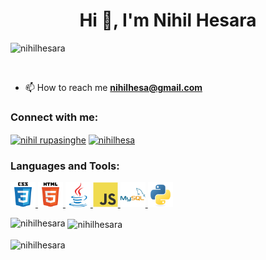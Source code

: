 <h1 align="center">Hi 👋, I'm Nihil Hesara</h1>
<p align="left"> <img src="https://komarev.com/ghpvc/?username=nihilhesara&label=Profile%20views&color=0e75b6&style=flat" alt="nihilhesara" /> </p>

<p align="left"> <a href="https://twitter.com/" target="blank"><img src="https://img.shields.io/twitter/follow/?logo=twitter&style=for-the-badge" alt="" /></a> </p>

- 📫 How to reach me **nihilhesa@gmail.com**

<h3 align="left">Connect with me:</h3>
<p align="left">
<a href="https://linkedin.com/in/nihil rupasinghe" target="blank"><img align="center" src="https://raw.githubusercontent.com/rahuldkjain/github-profile-readme-generator/master/src/images/icons/Social/linked-in-alt.svg" alt="nihil rupasinghe" height="30" width="40" /></a>
<a href="https://www.hackerrank.com/nihilhesa" target="blank"><img align="center" src="https://raw.githubusercontent.com/rahuldkjain/github-profile-readme-generator/master/src/images/icons/Social/hackerrank.svg" alt="nihilhesa" height="30" width="40" /></a>
</p>

<h3 align="left">Languages and Tools:</h3>
<p align="left"> <a href="https://www.w3schools.com/css/" target="_blank" rel="noreferrer"> <img src="https://raw.githubusercontent.com/devicons/devicon/master/icons/css3/css3-original-wordmark.svg" alt="css3" width="40" height="40"/> </a> <a href="https://www.w3.org/html/" target="_blank" rel="noreferrer"> <img src="https://raw.githubusercontent.com/devicons/devicon/master/icons/html5/html5-original-wordmark.svg" alt="html5" width="40" height="40"/> </a> <a href="https://www.java.com" target="_blank" rel="noreferrer"> <img src="https://raw.githubusercontent.com/devicons/devicon/master/icons/java/java-original.svg" alt="java" width="40" height="40"/> </a> <a href="https://developer.mozilla.org/en-US/docs/Web/JavaScript" target="_blank" rel="noreferrer"> <img src="https://raw.githubusercontent.com/devicons/devicon/master/icons/javascript/javascript-original.svg" alt="javascript" width="40" height="40"/> </a> <a href="https://www.mysql.com/" target="_blank" rel="noreferrer"> <img src="https://raw.githubusercontent.com/devicons/devicon/master/icons/mysql/mysql-original-wordmark.svg" alt="mysql" width="40" height="40"/> </a> <a href="https://www.python.org" target="_blank" rel="noreferrer"> <img src="https://raw.githubusercontent.com/devicons/devicon/master/icons/python/python-original.svg" alt="python" width="40" height="40"/> </a> </p>

<p><img align="left" src="https://github-readme-stats.vercel.app/api/top-langs?username=nihilhesara&show_icons=true&locale=en&layout=compact" alt="nihilhesara" /></p>

<p>&nbsp;<img align="center" src="https://github-readme-stats.vercel.app/api?username=nihilhesara&show_icons=true&locale=en" alt="nihilhesara" /></p>

<p><img align="center" src="https://github-readme-streak-stats.herokuapp.com/?user=nihilhesara&" alt="nihilhesara" /></p>
